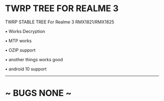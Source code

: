 # TWRP TREE FOR REALME 3
TWRP STABLE TREE For Realme 3 RMX1821/RMX1825

• Works Decryption 

• MTP works 

• OZIP support

• another things works good

• android 10 support 
________________________________
# ~ BUGS NONE ~

